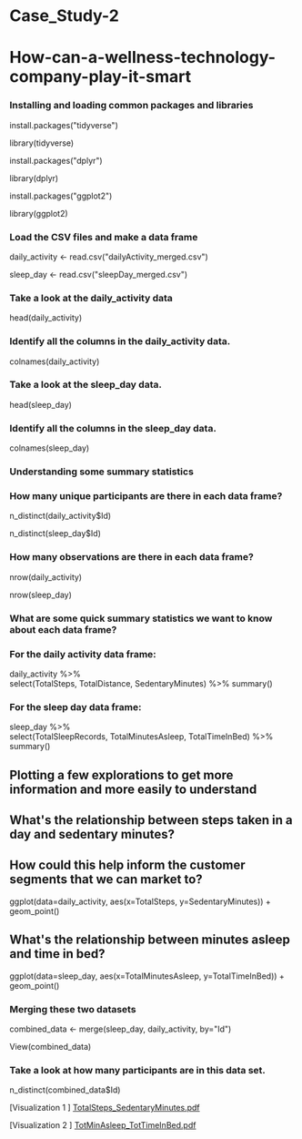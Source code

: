 # Case_Study-2
# How-can-a-wellness-technology-company-play-it-smart


### Installing and loading common packages and libraries ###

install.packages("tidyverse")

library(tidyverse)

install.packages("dplyr")

library(dplyr)

install.packages("ggplot2")

library(ggplot2)


### Load the CSV files and make a data frame ###


daily_activity <- read.csv("dailyActivity_merged.csv")

sleep_day <- read.csv("sleepDay_merged.csv")

### Take a look at the daily_activity data ###
head(daily_activity)

### Identify all the columns in the daily_activity data.
colnames(daily_activity)

### Take a look at the sleep_day data.
head(sleep_day)

### Identify all the columns in the sleep_day data.
colnames(sleep_day)


### Understanding some summary statistics #


### How many unique participants are there in each data frame? 
n_distinct(daily_activity$Id)

n_distinct(sleep_day$Id)

### How many observations are there in each data frame?
nrow(daily_activity)

nrow(sleep_day)

### What are some quick summary statistics we want to know about each data frame?

### For the daily activity data frame:
daily_activity %>%  
  select(TotalSteps,
         TotalDistance,
         SedentaryMinutes) %>%
  summary()

### For the sleep day data frame:

sleep_day %>%  
  select(TotalSleepRecords,
         TotalMinutesAsleep,
         TotalTimeInBed) %>%
  summary()


## Plotting a few explorations to get more information and more easily to understand #


## What's the relationship between steps taken in a day and sedentary minutes? 
## How could this help inform the customer segments that we can market to? 

ggplot(data=daily_activity, aes(x=TotalSteps, y=SedentaryMinutes)) + geom_point()

## What's the relationship between minutes asleep and time in bed? 

ggplot(data=sleep_day, aes(x=TotalMinutesAsleep, y=TotalTimeInBed)) + geom_point()

### Merging these two datasets #

combined_data <- merge(sleep_day, daily_activity, by="Id")

View(combined_data)

### Take a look at how many participants are in this data set.
n_distinct(combined_data$Id)



[Visualization 1 ] [TotalSteps_SedentaryMinutes.pdf](https://github.com/user-attachments/files/18893350/TotalSteps_SedentaryMinutes.pdf)

[Visualization 2 ] [TotMinAsleep_TotTimeInBed.pdf](https://github.com/user-attachments/files/18893371/TotMinAsleep_TotTimeInBed.pdf)
